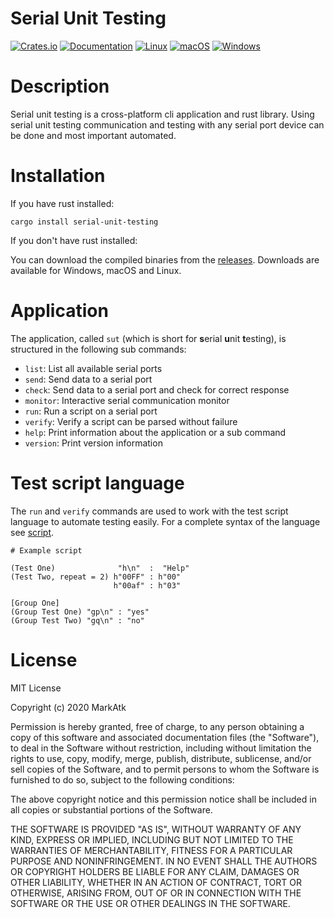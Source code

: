 # Serial Unit Testing

[![Crates.io](https://img.shields.io/crates/v/serial-unit-testing.svg)](https://crates.io/crates/serial-unit-testing)
[![Documentation](https://docs.rs/serial-unit-testing/badge.svg)](https://docs.rs/crate/serial-unit-testing)
[![Linux](https://github.com/markatk/serial-unit-testing/actions/workflows/ubuntu.yml/badge.svg)](https://github.com/markatk/serial-unit-testing/actions/workflows/ubuntu.yml)
[![macOS](https://github.com/markatk/serial-unit-testing/actions/workflows/macos.yml/badge.svg)](https://github.com/markatk/serial-unit-testing/actions/workflows/macos.yml)
[![Windows](https://github.com/markatk/serial-unit-testing/actions/workflows/windows.yml/badge.svg)](https://github.com/markatk/serial-unit-testing/actions/workflows/windows.yml)

# Description

Serial unit testing is a cross-platform cli application and rust library. Using serial unit testing communication and testing with any serial port device can be done and most important automated.

# Installation

If you have rust installed:

```
cargo install serial-unit-testing
```

If you don't have rust installed:

You can download the compiled binaries from the [releases](https://github.com/markatk/serial-unit-testing/releases). Downloads are available for Windows, macOS and Linux.

# Application

The application, called `sut` (which is short for **s**erial **u**nit **t**esting), is structured in the following sub commands:

- `list`: List all available serial ports
- `send`: Send data to a serial port
- `check`: Send data to a serial port and check for correct response
- `monitor`: Interactive serial communication monitor
- `run`: Run a script on a serial port
- `verify`: Verify a script can be parsed without failure
- `help`: Print information about the application or a sub command
- `version`: Print version information

# Test script language

The `run` and `verify` commands are used to work with the test script language to automate testing easily. For a complete syntax of the language see [script](doc/script.md).

```
# Example script

(Test One)              "h\n"  :  "Help"
(Test Two, repeat = 2) h"00FF" : h"00"
                       h"00af" : h"03"

[Group One]
(Group Test One) "gp\n" : "yes"
(Group Test Two) "gq\n" : "no"
```

# License

MIT License

Copyright (c) 2020 MarkAtk

Permission is hereby granted, free of charge, to any person obtaining a copy
of this software and associated documentation files (the "Software"), to deal
in the Software without restriction, including without limitation the rights
to use, copy, modify, merge, publish, distribute, sublicense, and/or sell
copies of the Software, and to permit persons to whom the Software is
furnished to do so, subject to the following conditions:

The above copyright notice and this permission notice shall be included in all
copies or substantial portions of the Software.

THE SOFTWARE IS PROVIDED "AS IS", WITHOUT WARRANTY OF ANY KIND, EXPRESS OR
IMPLIED, INCLUDING BUT NOT LIMITED TO THE WARRANTIES OF MERCHANTABILITY,
FITNESS FOR A PARTICULAR PURPOSE AND NONINFRINGEMENT. IN NO EVENT SHALL THE
AUTHORS OR COPYRIGHT HOLDERS BE LIABLE FOR ANY CLAIM, DAMAGES OR OTHER
LIABILITY, WHETHER IN AN ACTION OF CONTRACT, TORT OR OTHERWISE, ARISING FROM,
OUT OF OR IN CONNECTION WITH THE SOFTWARE OR THE USE OR OTHER DEALINGS IN THE
SOFTWARE.
